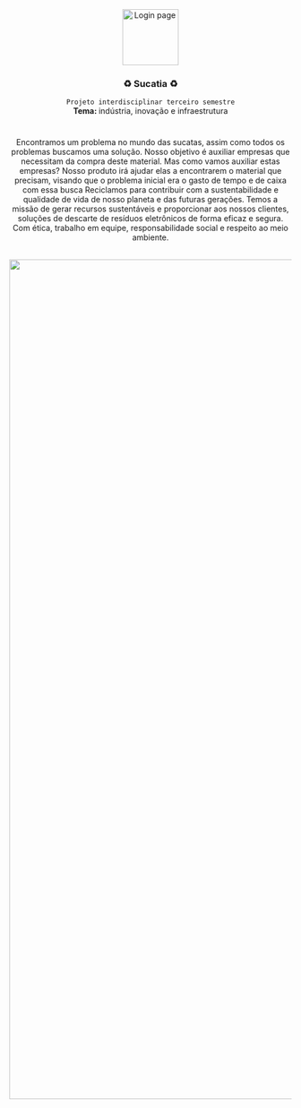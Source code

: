 <div  align="center">
	<img  alt="Login page"  width="100"  src="https://i.imgur.com/jZOHPf8.png">
	<h3> ♻️ Sucatia ♻️</h1>
</div>

<div align="center">
	<code> Projeto interdisciplinar terceiro semestre </code>	
</div>

<div align="center">
	<strong> Tema: </strong>  indústria, inovação e infraestrutura
</div>

#

<div  align="center">
	<p>
	Encontramos um problema no mundo das sucatas, assim como todos os problemas buscamos uma solução. Nosso objetivo é auxiliar empresas que necessitam da compra deste material.
Mas como vamos auxiliar estas empresas? Nosso produto irá ajudar elas a encontrarem o material que precisam, visando que o problema inicial era o gasto de tempo e de caixa com essa busca
Reciclamos para contribuir com a sustentabilidade e qualidade de vida de nosso planeta e das futuras gerações.
Temos a missão de gerar recursos sustentáveis e proporcionar aos nossos clientes, soluções de descarte de resíduos eletrônicos de forma eficaz e segura. Com ética, trabalho em equipe, responsabilidade social e respeito ao meio ambiente.
</p>
</div>

<br>

<div  align="center">
	<img  alt="Login page"  width="1500"  src="https://i.imgur.com/htCbY66.gif">
</div>
